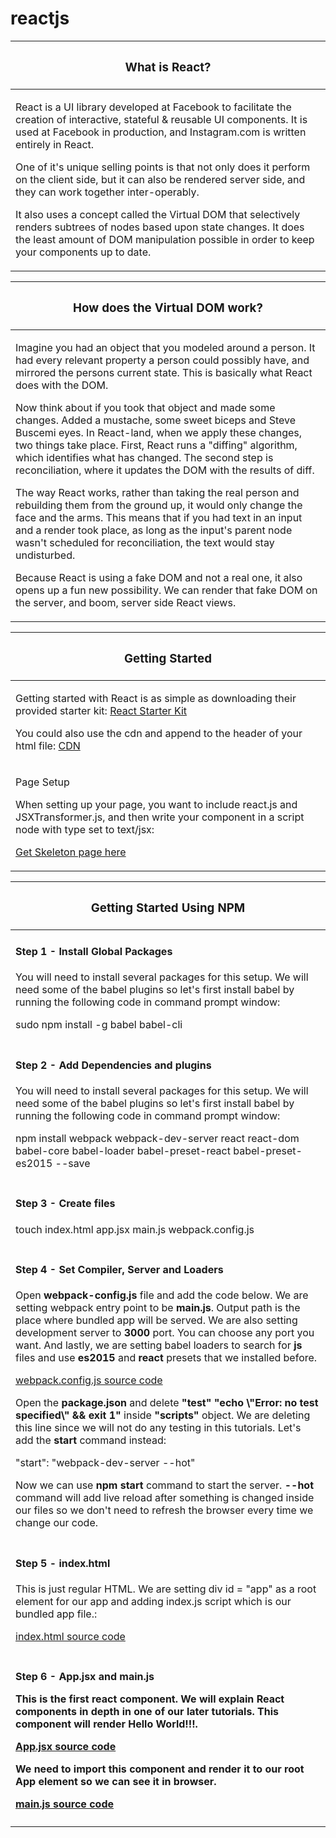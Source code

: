# reactjs


<table>
 <thead>
    <tr>
        <th width="100%"><h3>What is React?</h3></th>
    </tr>
  </thead> 
    <tbody>
        <tr>
            <td>
            <p>React is a UI library developed at Facebook to facilitate the creation of interactive, stateful &amp; reusable UI components. It is used at Facebook in production, and Instagram.com is written entirely in React.  </p>
            <p>One of it's unique selling points is that not only does it perform on the client side, but it can also be rendered server side, and they can work together inter-operably.</p>
            <p>It also uses a concept called the Virtual DOM that selectively renders subtrees of nodes based upon state changes. It does the least amount of DOM manipulation possible in order to keep your components up to date.</p>
            </td>
        </tr>
    </tbody>
</table>

<table>
 <thead>
    <tr>
        <th width="100%"><h3>How does the Virtual DOM work?</h3></th>
    </tr>
  </thead> 
    <tbody>
        <tr>
            <td>
            <p><span>    </span>Imagine you had an object that you modeled around a person. It had every relevant property a person could possibly have, and mirrored the persons current state. This is basically what React does with the DOM.</p>
            <p><span>    </span>Now think about if you took that object and made some changes. Added a mustache, some sweet biceps and Steve Buscemi eyes. In React-land, when we apply these changes, two things take place. First, React runs a "diffing" algorithm, which identifies what has changed. The second step is reconciliation, where it updates the DOM with the results of diff.</p>
            <p><span>    </span>The way React works, rather than taking the real person and rebuilding them from the ground up, it would only change the face and the arms. This means that if you had text in an input and a render took place, as long as the input's parent node wasn't scheduled for reconciliation, the text would stay undisturbed.</p>
            <p><span>    </span>Because React is using a fake DOM and not a real one, it also opens up a fun new possibility. We can render that fake DOM on the server, and boom, server side React views.</p>
            </td>
        </tr>
    </tbody>
</table>





<table>
 <thead>
    <tr>
        <th width="100%"><h3>Getting Started</h3></th>
    </tr>
  </thead> 
    <tbody>
        <tr>
            <td>
            <p>Getting started with React is as simple as downloading their provided starter kit: <a href="https://facebook.github.io/react/downloads/react-0.11.2.zip">React Starter Kit</a></p>
            <p>You could also use the cdn and append to the header of your html file: <a href="https://cdnjs.com/libraries/react/0.14.1">CDN</a></p>
            </td>
        </tr>
        <tr>
            <td>
            <p>Page Setup</p>
            <p>When setting up your page, you want to include react.js and JSXTransformer.js, and then write your component in a script node with type set to text/jsx:</p>
            <p><a class="btn btn-primary" href="https://github.com/mharoot/reactjs/tree/master/react-starter-kit/templates">Get Skeleton page here</a></p>
            </td>
        </tr>
    </tbody>
</table>

<table>
 <thead>
    <tr>
        <th width="100%"><h3>Getting Started Using NPM</h3></th>
    </tr>
  </thead> 
    <tbody>
        <tr>
            <td>
            <p><h4>Step 1 - Install Global Packages</h4></p>
            <p>You will need to install several packages for this setup. We will need some of the babel plugins so let's first install babel by running the following code in command prompt window:</p>
            <p>sudo npm install -g babel babel-cli</p>
            </td>
        </tr>
        <tr>
            <td>
            <p><h4>Step 2 - Add Dependencies and plugins</h4></p>
            <p>
            You will need to install several packages for this setup. We will need some of the babel plugins so let's first install babel by running the following code in command prompt window:</p>
            <p>npm install webpack webpack-dev-server react react-dom babel-core babel-loader babel-preset-react babel-preset-es2015 --save</p>
            </td>
        </tr>
        <tr>
            <td>
            <p><h4>Step 3 - Create files </h4></p>
            <p>
            touch index.html app.jsx main.js webpack.config.js
            </p>
            </td>
        </tr>
        <tr>
            <td>
            <p><h4>Step 4 - Set Compiler, Server and Loaders</h4></p>
            <p>Open <b>webpack-config.js</b> file and add the code below. We are setting webpack entry point to be <b>main.js</b>. Output path is the place where bundled app will be served. We are also setting development server to <b>3000</b> port. You can choose any port you want. And lastly, we are setting babel loaders to search for <b>js</b> files and use <b>es2015</b> and <b>react</b> presets that we installed before.</p>
            <p><a href="https://github.com/mharoot/reactjs/blob/master/projects/project1/webpack.config.js">webpack.config.js source code</a></p>
            <p>Open the <b>package.json</b> and delete <b>"test" "echo \"Error: no test specified\" && exit 1" </b> inside <b>"scripts"</b> object. We are deleting this line since we will not do any testing in this tutorials. Let's add the <b>start</b> command instead:</p>
            <p>"start": "webpack-dev-server --hot"</p>
            <p>Now we can use <b>npm start</b> command to start the server. <b>--hot</b> command will add live reload after something is changed inside our files so we don't need to refresh the browser every time we change our code.</p>
            </td>
        </tr>
        <tr>
            <td>
            <p><h4>Step 5 - index.html </h4></p>
            <p>This is just regular HTML. We are setting div id = "app" as a root element for our app and adding index.js script which is our bundled app file.:</p>
            <p><a href="https://github.com/mharoot/reactjs/blob/master/projects/project1/index.html">index.html source code</a></p>
            </td>
        </tr>
        <tr>
            <td>
            <p><h4>Step 6 - App.jsx and main.js</p>
            <p>This is the first react component. We will explain React components in depth in one of our later tutorials. This component will render Hello World!!!.</p>
            <p><a href="https://github.com/mharoot/reactjs/blob/master/projects/project1/App.jsx">App.jsx source code</a></p>
            <p>We need to import this component and render it to our root App element so we can see it in browser.</p>
            <p><a href="https://github.com/mharoot/reactjs/blob/master/projects/project1/main.js">main.js source code</a></p>
            </td>
        </tr>
    </tbody>
</table>






            






<!-- template

<table>
 <thead>
    <tr>
        <th width="100%"><h3> </h3></th>
    </tr>
  </thead> 
    <tbody>
        <tr>
            <td>
            <p>


            </p>
            <p>


            </p>
            <p>


            </p>
            </td>
        </tr>
    </tbody>
</table>
  -->